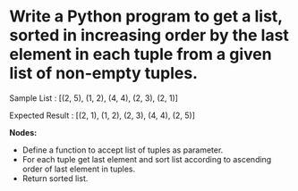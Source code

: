 # Write a Python program to get a list, sorted in increasing order by the last element in each tuple from a given list of non-empty tuples.

Sample List : [(2, 5), (1, 2), (4, 4), (2, 3), (2, 1)]

Expected Result : [(2, 1), (1, 2), (2, 3), (4, 4), (2, 5)]

**Nodes:**
* Define a function to accept list of tuples as parameter.
* For each tuple get last element and sort list according to ascending order of last element in tuples.
* Return sorted list.